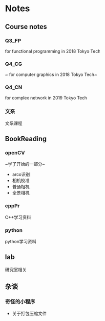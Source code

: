 # Notes
## Course notes
### Q3_FP
for functional programming in 2018 Tokyo Tech
### Q4_CG 
 ~ for computer graphics in 2018 Tokyo Tech~
### Q4_CN 
  for complex network in 2019 Tokyo Tech

### 文系
 文系课程
 
## BookReading
### openCV
~学了开始的一部分~
* arco识别
* 相机校准
 * 普通相机
 * 全景相机
### cppPr
C++学习资料
### python
python学习资料

## lab
研究室相关

## 杂谈
### 奇怪的小程序
* 关于打包压缩文件
